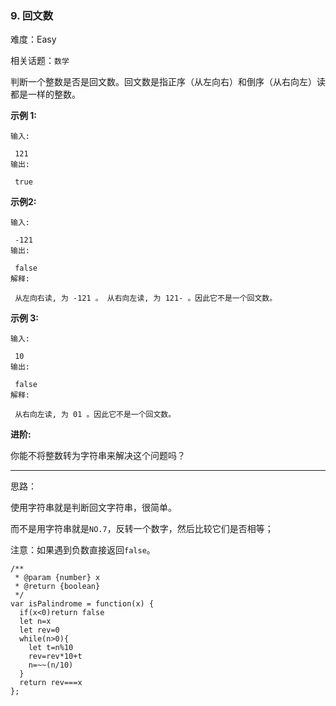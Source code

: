 ### 9. 回文数

难度：Easy

相关话题：`数学`

判断一个整数是否是回文数。回文数是指正序（从左向右）和倒序（从右向左）读都是一样的整数。



**示例 1:** 





```
输入:

 121
输出:

 true

```


**示例2:** 





```
输入:

 -121
输出:

 false
解释:

 从左向右读, 为 -121 。 从右向左读, 为 121- 。因此它不是一个回文数。

```


**示例 3:** 





```
输入:

 10
输出:

 false
解释:

 从右向左读, 为 01 。因此它不是一个回文数。

```


**进阶:** 



你能不将整数转为字符串来解决这个问题吗？




-----

思路：

使用字符串就是判断回文字符串，很简单。

而不是用字符串就是`NO.7`，反转一个数字，然后比较它们是否相等；

注意：如果遇到负数直接返回`false`。


```
/**
 * @param {number} x
 * @return {boolean}
 */
var isPalindrome = function(x) {
  if(x<0)return false
  let n=x
  let rev=0
  while(n>0){
    let t=n%10
    rev=rev*10+t
    n=~~(n/10)
  }
  return rev===x
};



```

